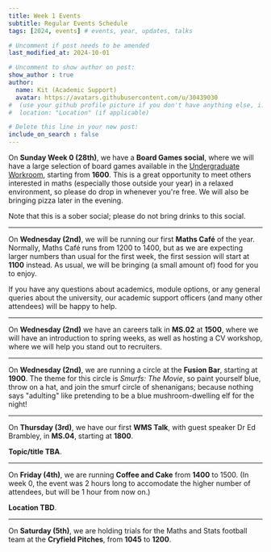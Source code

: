 ```yaml
---
title: Week 1 Events
subtitle: Regular Events Schedule
tags: [2024, events] # events, year, updates, talks

# Uncomment if post needs to be amended
last_modified_at: 2024-10-01

# Uncomment to show author on post:
show_author : true
author:
  name: Kit (Academic Support)
  avatar: https://avatars.githubusercontent.com/u/30439030
#  (use your github profile picture if you don't have anything else, i.e. https://avatars.githubusercontent.com/u/30439030)
#  location: "Location" (if applicable)

# Delete this line in your new post:
include_on_search : false
---
```


On **Sunday Week 0 (28th)**, we have a **Board Games social**, where we will have a large selection of board games available in the [Undergraduate Workroom](https://campus.warwick.ac.uk/search/623c88f9421e6f5928c0e63b?projectId=warwick), starting from **1600**. This is a great opportunity to meet others interested in maths (especially those outside your year) in a relaxed environment, so please do drop in whenever you're free. We will also be bringing pizza later in the evening.

Note that this is a sober social; please do not bring drinks to this social.

---

On **Wednesday (2nd)**, we will be running our first **Maths Café** of the year. Normally, Maths Café runs from 1200 to 1400, but as we are expecting larger numbers than usual for the first week, the first session will start at **1100** instead. As usual, we will be bringing (a small amount of) food for you to enjoy.

If you have any questions about academics, module options, or any general queries about the university, our academic support officers (and many other attendees) will be happy to help.

---

On **Wednesday (2nd)** we have an careers talk in **MS.02** at **1500**, where we will have an introduction to spring weeks, as well as hosting a CV workshop, where we will help you stand out to recruiters.

---

On **Wednesday (2nd)**, we are running a circle at the **Fusion Bar**, starting at **1900**. The theme for this circle is *Smurfs: The Movie*, so paint yourself blue, throw on a hat, and join the smurf circle of shenanigans; because nothing says "adulting" like pretending to be a blue mushroom-dwelling elf for the night!

---

On **Thursday (3rd)**, we have our first **WMS Talk**, with guest speaker Dr Ed Brambley, in **MS.04**, starting at **1800**.

**Topic/title TBA**.

---

On **Friday (4th)**, we are running **Coffee and Cake** from **1400** to 1500. (In week 0, the event was 2 hours long to accomodate the higher number of attendees, but will be 1 hour from now on.)

**Location TBD**.

---

On **Saturday (5th)**, we are holding trials for the Maths and Stats football team at the **Cryfield Pitches**, from **1045** to **1200**.
